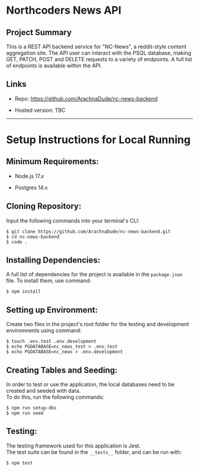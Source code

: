 # Northcoders News API

## Project Summary

This is a REST API backend service for "NC-News", a reddit-style content aggregation site. The API user can interact with the PSQL database, making GET, PATCH, POST and DELETE requests to a variety of endpoints. A full list of endpoints is available within the API.

## Links

- Repo: https://github.com/ArachnaDude/nc-news-backend

- Hosted version: TBC

---

# Setup Instructions for Local Running

## Minimum Requirements:

- Node.js 17.x

* Postgres 14.x

## Cloning Repository:

Input the following commands into your terminal's CLI:

```
$ git clone https://github.com/ArachnaDude/nc-news-backend.git
$ cd nc-news-backend
$ code .
```

## Installing Dependencies:

A full list of dependencies for the project is available in the `package.json` file.
To install them, use command:

```
$ npm install
```

## Setting up Environment:

Create two files in the project's root folder for the testing and development enviromnents using command:

```
$ touch .env.test .env.development
$ echo PGDATABASE=nc_news_test > .env.test
$ echo PGDATABASE=nc_news > .env.development
```

## Creating Tables and Seeding:

In order to test or use the application, the local databases need to be created and seeded with data.  
To do this, run the following commands:

```
$ npm run setup-dbs
$ npm run seed
```

## Testing:

The testing framework used for this application is Jest.  
The test suite can be found in the `__tests__` folder, and can be run with:

```
$ npm test
```
